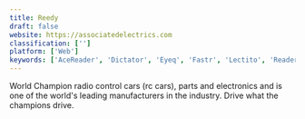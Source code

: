 ```yaml
---
title: Reedy
draft: false 
website: https://associatedelectrics.com
classification: ['']
platform: ['Web']
keywords: ['AceReader', 'Dictator', 'Eyeq', 'Fastr', 'Lectito', 'Reader', 'Reasy', 'Spreed', 'Spreeder', 'Sprint', 'Spritz']
---
```

World Champion radio control cars (rc cars), parts and electronics and is one of the world's leading manufacturers in the industry. Drive what the champions drive.